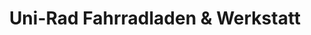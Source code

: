 ---
title: "Uni-Rad Fahrradladen & Werkstatt"
url: /augsburg/uni-rad-fahrradladen-und-werkstatt/
shop: Fahrrad
---